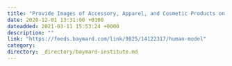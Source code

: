 ```yaml
---
title: "Provide Images of Accessory, Apparel, and Cosmetic Products on a Human Model"
date: 2020-12-01 13:31:00 +0100
dateadded: 2021-03-11 15:53:24 +0000
description: ""
link: "https://feeds.baymard.com/link/9825/14122317/human-model"
category:
directory: _directory/baymard-institute.md
---
```

